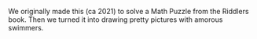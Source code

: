 We originally made this (ca 2021) to solve a Math Puzzle from the Riddlers book. Then we turned it into drawing pretty pictures with amorous swimmers.